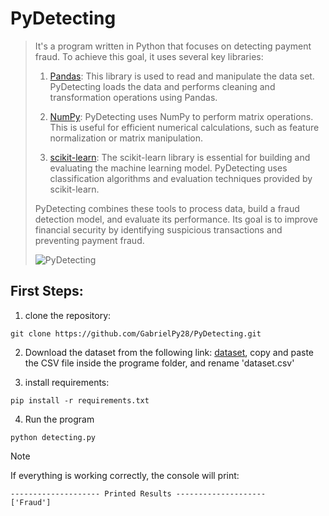 # PyDetecting
> It's a program written in Python that focuses on detecting payment fraud. To achieve this goal, it uses several key libraries:
>
> 1. [Pandas](https://pandas.pydata.org/docs/): This library is used to read and manipulate the data set. PyDetecting loads the data and performs cleaning and transformation operations using Pandas.
>
> 2. [NumPy](https://numpy.org/doc/stable/): PyDetecting uses NumPy to perform matrix operations. This is useful for efficient numerical calculations, such as feature normalization or matrix manipulation.
> 
> 3. [scikit-learn](https://scikit-learn.org/): The scikit-learn library is essential for building and evaluating the machine learning model. PyDetecting uses classification algorithms and evaluation techniques provided by scikit-learn.
>
> PyDetecting combines these tools to process data, build a fraud detection model, and evaluate its performance. Its goal is to improve financial security by identifying suspicious transactions and preventing payment fraud.
>
> ![PyDetecting](https://th.bing.com/th/id/OIG1.C9txntmWwUSbMadWtIY4?w=524&h=524&rs=1&pid=ImgDetMain)

## First Steps:
1. clone the repository:
```
git clone https://github.com/GabrielPy28/PyDetecting.git
```

2. Download the dataset from the following link: [dataset](https://www.kaggle.com/datasets/jainilcoder/online-payment-fraud-detection), copy and paste the CSV file inside the programe folder, and rename 'dataset.csv'

3. install requirements:
```
pip install -r requirements.txt
```

4. Run the program
```
python detecting.py
```

> [!NOTE]
> If everything is working correctly, the console will print: 
> ```
> -------------------- Printed Results --------------------
> ['Fraud']
> ```
